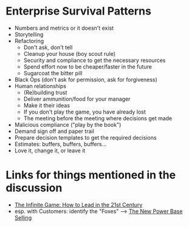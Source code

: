 # Enterprise Survival Patterns 
- Numbers and metrics or it doesn't exist
- Storytelling
- Refactoring
  - Don't ask, don't tell
  - Cleanup your house (boy scout rule)
  - Security and compliance to get the necessary resources
  - Spend effort now to be cheaper/faster in the future
  - Sugarcoat the bitter pill
- Black Ops (don't ask for permission, ask for forgiveness)
- Human relationships
  - (Re)building trust
  - Deliver ammunition/food for your manager
  - Make it their ideas
  - If you don't play the game, you have already lost
  - The meeting before the meeting where decisions get made
- Malicious compliance ("play by the book")
- Demand sign off and paper trail
- Prepare decision templates to get the required decisions
- Estimates: buffers, buffers, buffers...
- Love it, change it, or leave it

# Links for things mentioned in the discussion
- [The Infinite Game: How to Lead in the 21st Century](https://www.youtube.com/watch?v=3vX2iVIJMFQ)
- esp. with Customers: identify the "Foxes" --> [The New Power Base Selling](https://www.amazon.de/New-Power-Base-Selling-Competition/dp/1118206673/)
